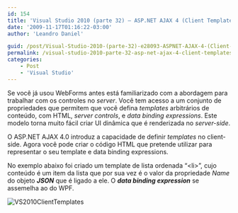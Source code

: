 ```yaml
---
id: 154
title: 'Visual Studio 2010 (parte 32) – ASP.NET AJAX 4 (Client Templates)'
date: '2009-11-17T01:16:22-03:00'
author: 'Leandro Daniel'

guid: /post/Visual-Studio-2010-(parte-32)-e28093-ASPNET-AJAX-4-(Client-Templates).aspx
permalink: /visual-studio-2010-parte-32-asp-net-ajax-4-client-templates/
categories:
    - Post
    - 'Visual Studio'
---
```


Se você já usou WebForms antes está familiarizado com a abordagem para trabalhar com os controles no *server*. Você tem acesso a um conjunto de propriedades que permitem que você defina *templates* arbitrários de conteúdo, com HTML, *server controls*, e *data binding expressions*. Este modelo torna muito fácil criar UI dinâmica que é renderizada no *server-side*.

O ASP.NET AJAX 4.0 introduz a capacidade de definir *templates* no client-side. Agora você pode criar o código HTML que pretende utilizar para representar o seu template e data binding expressions.

No exemplo abaixo foi criado um template de lista ordenada “&lt;li&gt;”, cujo conteúdo é um item da lista que por sua vez é o valor da propriedade *Name* do objeto ***JSON*** que é ligado a ele. O ***data binding expression*** se assemelha ao do WPF.

![VS2010ClientTemplates](http://leandrodaniel.com/pics/WindowsLiveWriter/VisualStudio2010.NETAJAX4ClientTemplates/2ADA7E0D/VS2010ClientTemplates.gif "VS2010ClientTemplates")